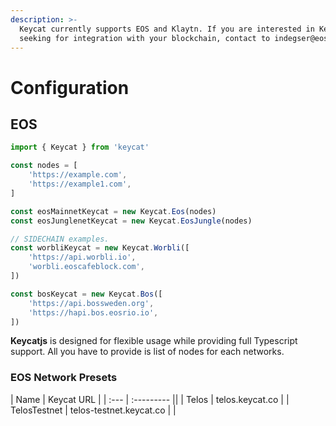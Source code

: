 ```yaml
---
description: >-
  Keycat currently supports EOS and Klaytn. If you are interested in Keycat and
  seeking for integration with your blockchain, contact to indegser@eosdaq.com
---
```


# Configuration

## EOS

```typescript
import { Keycat } from 'keycat'

const nodes = [
    'https://example.com',
    'https://example1.com',
]

const eosMainnetKeycat = new Keycat.Eos(nodes)
const eosJunglenetKeycat = new Keycat.EosJungle(nodes)

// SIDECHAIN examples.
const worbliKeycat = new Keycat.Worbli([
    'https://api.worbli.io',
    'worbli.eoscafeblock.com',
])

const bosKeycat = new Keycat.Bos([
    'https://api.bossweden.org',
    'https://hapi.bos.eosrio.io',
])
```

**Keycatjs** is designed for flexible usage while providing full Typescript support. All you have to provide is list of nodes for each networks.

### EOS Network Presets

| Name | Keycat URL |
| :--- | :--------- ||
| Telos        | telos.keycat.co         |
| TelosTestnet | telos-testnet.keycat.co |         |
